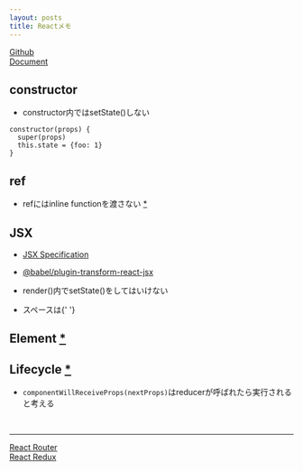 ```yaml
---
layout: posts
title: Reactメモ
---
```

[Github](https://github.com/facebook/react)  
[Document](https://facebook.github.io/react/docs/hello-world.html)  

## constructor

* constructor内ではsetState()しない

```
constructor(props) {
  super(props)
  this.state = {foo: 1}
}
```

## ref

* refにはinline functionを渡さない [\*](https://reactjs.org/docs/refs-and-the-dom.html)

## JSX

* [JSX Specification](https://facebook.github.io/jsx/)

* [@babel/plugin-transform-react-jsx](https://babeljs.io/docs/en/babel-plugin-transform-react-jsx/)

* render()内でsetState()をしてはいけない

* スペースは{' '}

## Element [\*](https://facebook.github.io/react/docs/dom-elements.html)

## Lifecycle [\*](https://facebook.github.io/react/docs/react-component.html#the-component-lifecycle)

* `componentWillReceiveProps(nextProps)`はreducerが呼ばれたら実行されると考える

<br/>
<hr/>

[React Router](/2017/04/29/react-router.html)  
[React Redux](/2017/04/29/react-redux.html)  
